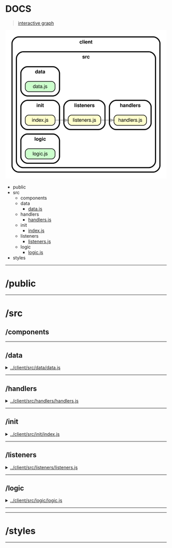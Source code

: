<!-- BEGIN TITLE -->

# DOCS

<!-- END TITLE -->

<!-- BEGIN TREE -->

> [interactive graph](./dependency-graph.html)

![dependency graph](./dependency-graph.svg)

<!-- END TREE -->

<!-- BEGIN TOC -->

- public
- src
  - components
  - data
    - [data.js](#clientsrcdatadatajs)
  - handlers
    - [handlers.js](#clientsrchandlershandlersjs)
  - init
    - [index.js](#clientsrcinitindexjs)
  - listeners
    - [listeners.js](#clientsrclistenerslistenersjs)
  - logic
    - [logic.js](#clientsrclogiclogicjs)
- styles

---

<!-- END TOC -->

<!-- BEGIN DOCS -->

# /public

---

# /src

## /components

---

## /data

<details><summary><a href="../../client/src/data/data.js" id="clientsrcdatadatajs">../client/src/data/data.js</a></summary>

</details>

---

## /handlers

<details><summary><a href="../../client/src/handlers/handlers.js" id="clientsrchandlershandlersjs">../client/src/handlers/handlers.js</a></summary>

</details>

---

## /init

<details><summary><a href="../../client/src/init/index.js" id="clientsrcinitindexjs">../client/src/init/index.js</a></summary>

</details>

---

## /listeners

<details><summary><a href="../../client/src/listeners/listeners.js" id="clientsrclistenerslistenersjs">../client/src/listeners/listeners.js</a></summary>

</details>

---

## /logic

<details><summary><a href="../../client/src/logic/logic.js" id="clientsrclogiclogicjs">../client/src/logic/logic.js</a></summary>

</details>

---

---

# /styles

---

<!-- END DOCS -->
